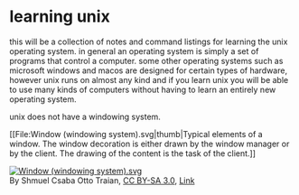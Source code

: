 # learning unix

this will be a collection of notes and command listings for learning the unix operating system.  in general an operating system is simply a set of programs that control a computer.  some other operating systems such as microsoft windows and macos are designed for certain types of hardware, however unix runs on almost any kind and if you learn unix you will be able to use many kinds of computers without having to learn an entirely new operating system.

unix does not have a windowing system.  

[[File:Window (windowing system).svg|thumb|Typical elements of a window. The window decoration is either drawn by the window manager or by the client. The drawing of the content is the task of the client.]]

<p><a href="https://commons.wikimedia.org/wiki/File:Window_(windowing_system).svg#/media/File:Window_(windowing_system).svg"><img src="https://upload.wikimedia.org/wikipedia/commons/thumb/1/14/Window_%28windowing_system%29.svg/1200px-Window_%28windowing_system%29.svg.png" alt="Window (windowing system).svg"></a><br>By Shmuel Csaba Otto Traian, <a href="https://creativecommons.org/licenses/by-sa/3.0" title="Creative Commons Attribution-Share Alike 3.0">CC BY-SA 3.0</a>, <a href="https://commons.wikimedia.org/w/index.php?curid=28861125">Link</a></p>


